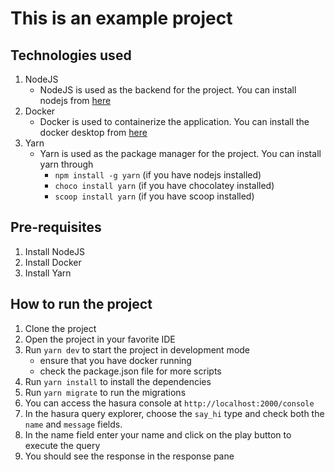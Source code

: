 # This is an example project 

## Technologies used

1. NodeJS
    - NodeJS is used as the backend for the project. You can install nodejs from [here](https://nodejs.org/en/download/)
2. Docker 
    - Docker is used to containerize the application. You can install the docker desktop from [here](https://www.docker.com/products/docker-desktop)
3. Yarn 
    - Yarn is used as the package manager for the project. You can install yarn through 
        - `npm install -g yarn` (if you have nodejs installed)
        - `choco install yarn` (if you have chocolatey installed)
        - `scoop install yarn` (if you have scoop installed)

## Pre-requisites

1. Install NodeJS
2. Install Docker
3. Install Yarn

## How to run the project

1. Clone the project
2. Open the project in your favorite IDE
3. Run `yarn dev` to start the project in development mode 
    - ensure that you have docker running
    - check the package.json file for more scripts
4. Run `yarn install` to install the dependencies
5. Run `yarn migrate` to run the migrations 
6. You can access the hasura console at `http://localhost:2000/console`
7. In the hasura query explorer, choose the `say_hi` type and check both the `name` and `message` fields.
8. In the name field enter your name and click on the play button to execute the query
9. You should see the response in the response pane